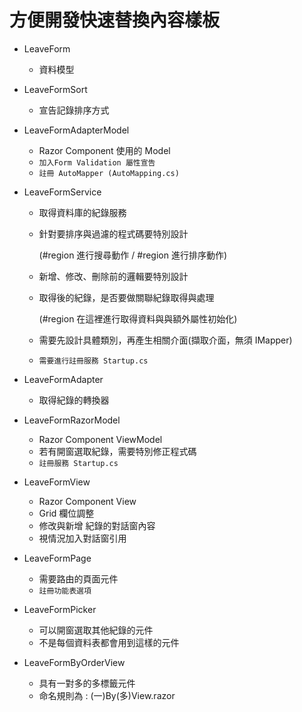 # 方便開發快速替換內容樣板

* LeaveForm
  * 資料模型

* LeaveFormSort
  * 宣告記錄排序方式

* LeaveFormAdapterModel
  * Razor Component 使用的 Model
  * `加入Form Validation 屬性宣告` 
  * `註冊 AutoMapper (AutoMapping.cs)`

* LeaveFormService
  * 取得資料庫的紀錄服務
  * 針對要排序與過濾的程式碼要特別設計 
    
    (#region 進行搜尋動作 / #region 進行排序動作)
  * 新增、修改、刪除前的邏輯要特別設計
  * 取得後的紀錄，是否要做關聯紀錄取得與處理 
    
    (#region 在這裡進行取得資料與與額外屬性初始化)
  * 需要先設計具體類別，再產生相關介面(擷取介面，無須 IMapper)
  * `需要進行註冊服務 Startup.cs`

* LeaveFormAdapter
  * 取得紀錄的轉換器

* LeaveFormRazorModel
  * Razor Component ViewModel
  * 若有開窗選取紀錄，需要特別修正程式碼
  * `註冊服務 Startup.cs`

* LeaveFormView
  * Razor Component View
  * Grid 欄位調整
  * 修改與新增 紀錄的對話窗內容
  * 視情況加入對話窗引用

* LeaveFormPage
  * 需要路由的頁面元件
  * `註冊功能表選項`

* LeaveFormPicker
  * 可以開窗選取其他紀錄的元件
  * 不是每個資料表都會用到這樣的元件

* LeaveFormByOrderView
  * 具有一對多的多標籤元件
  * 命名規則為 : (一)By(多)View.razor

